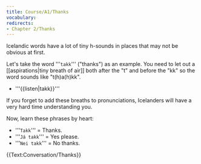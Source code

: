 ```yaml
---
title: Course/A1/Thanks
vocabulary:
redirects:
- Chapter 2/Thanks
---
```


Icelandic words have a lot of tiny h-sounds in places that may not be obvious at first.

Let's take the word '''`takk`''' ("thanks") as an example. You need to let out a [[aspirations|tiny breath of air]] both after the "t" and before the "kk" so the word sounds like "t<span class="blue">(h)</span>a<span class="blue">(h)</span>kk".

* '''{{listen|takk}}'''

If you forget to add these breaths to pronunciations, Icelanders will have a very hard time understanding you.

Now, learn these phrases by heart:

* '''`Takk`''' = Thanks.
* '''`Já takk`''' = Yes please.
* '''`Nei takk`''' = No thanks.

{{Text:Conversation/Thanks}}
